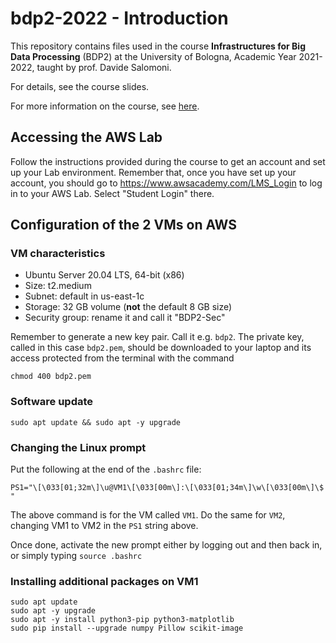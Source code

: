 # bdp2-2022 - Introduction
This repository contains files used in the course <b>Infrastructures for Big Data Processing</b> (BDP2) at the University of Bologna, Academic Year 2021-2022, taught by prof. Davide Salomoni.

For details, see the course slides.

For more information on the course, see <a href=https://www.unibo.it/en/teaching/course-unit-catalogue/course-unit/2021/435337>here</a>.

## Accessing the AWS Lab

Follow the instructions provided during the course to get an account and set up your Lab environment. Remember that, once you have set up your account, you should go to <a href=https://www.awsacademy.com/LMS_Login>https://www.awsacademy.com/LMS_Login</a> to log in to your AWS Lab. Select "Student Login" there.

## Configuration of the 2 VMs on AWS

### VM characteristics

- Ubuntu Server 20.04 LTS, 64-bit (x86)
- Size: t2.medium
- Subnet: default in us-east-1c
- Storage: 32 GB volume (**not** the default 8 GB size)
- Security group: rename it and call it "BDP2-Sec"

Remember to generate a new key pair. Call it e.g. `bdp2`. The private key, called in this case `bdp2.pem`, should be downloaded to your laptop and its access protected from the terminal with the command 

```
chmod 400 bdp2.pem
```

### Software update
```
sudo apt update && sudo apt -y upgrade
```

### Changing the Linux prompt

Put the following at the end of the `.bashrc` file:

```
PS1="\[\033[01;32m\]\u@VM1\[\033[00m\]:\[\033[01;34m\]\w\[\033[00m\]\$ "
```

The above command is for the VM called `VM1`. Do the same for `VM2`, changing VM1 to VM2 in the `PS1` string above.

Once done, activate the new prompt either by logging out and then back in, or simply typing `source .bashrc`

### Installing additional packages on VM1

```
sudo apt update
sudo apt -y upgrade
sudo apt -y install python3-pip python3-matplotlib
sudo pip install --upgrade numpy Pillow scikit-image
```
